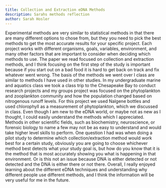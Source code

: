 ```yaml
---
title: Collection and Extraction eDNA Methods
description: Sarahs methods reflection
author: Sarah Hosler
---
```


Experimental methods are very similar to statistical methods in that there are many different options to chose from, but they you need to pick the best methods to get the most accurate results for your specific project. Each project works with different organisms, goals, variables, environment, and many other factors that are important to consider when deciding which methods to use. The paper we read focused on collection and extraction methods, and I think focusing on the first step of the study is important because if you start out on a bad food it is hard to get back on track and fix whatever went wrong. The basis of the methods we went over I class are similar to methods I have used in other studies. In my undergraduate marine and aquatics class we took a class trip to the Chesapeake Bay to conduct research projects and my groups project was focused on the phytoplankton and zooplankton community and how the population changed based on nitrogenous runoff levels. For this project we used Nalgene bottles and used chlorophyll as a measurement of phytoplankton, which we discussed in class. Even though I am new to the eDNA world, or maybe not as new as I thought, I could easily understand the methods which I appreciated. Methods in other scientific fields, such as biochemistry, neuroscience, or forensic biology to name a few may not be as easy to understand and would take higher level skills to perform. 
One question I had was when doing a pilot study to determine which collection/extraction method would work best for a certain study, obviously you are going to choose whichever method best detects what your study goal is, but how do you know that it is the method that is most accurately showing you what is happening in that environment. Or is this not an issue because DNA is either detected or not detected and the DNA is either there or not there. Overall, I really enjoyed learning about the different eDNA techniques and understanding why different people use different methods, and I think the information will be very useful for me in the future.

